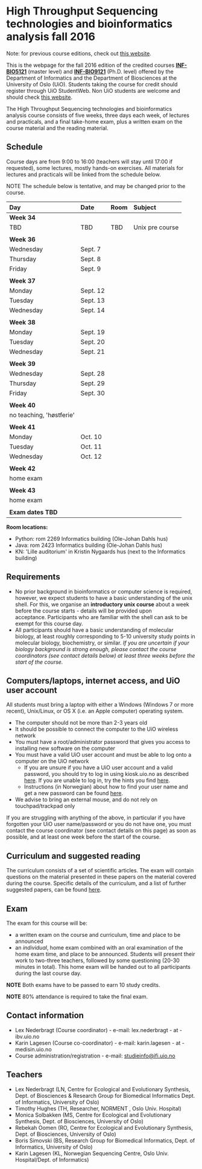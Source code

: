 High Throughput Sequencing technologies and bioinformatics analysis fall 2016
==========================================

Note: for previous course editions, check out [this website](http://inf-biox121.readthedocs.io).

This is the webpage for the fall 2016 edition of the credited courses [**INF-BIO5121**](http://www.uio.no/studier/emner/matnat/ifi/INF-BIO5121) (master level) and [**INF-BIO9121**](http://www.uio.no/studier/emner/matnat/ifi/INF-BIO9121/) (Ph.D. level) offered by the Department of Informatics and the Department of Biosciences at the University of Oslo (UiO). Students taking the course for credit should register through UiO StudentWeb. Non UiO students are welcome and should check [this website](http://www.uio.no/english/studies/admission/).

The High Throughput Sequencing technologies and bioinformatics
analysis course consists of five weeks, three days each week, of
lectures and practicals, and a final take-home exam, plus a written exam on the course material and the reading material.

## Schedule
Course days are from 9:00 to 16:00 (teachers will stay until 17:00 if
requested), some lectures, mostly hands-on exercises. All materials for lectures and practicals will be linked from the schedule below. 

NOTE The schedule below is tentative, and may be changed prior to the
course.

<table>
<thead>
<tr class="header">
<th align="left">Day</th>
<th align="left">Date</th>
<th align="left">Room</th>
<th align="left">Subject</th>
</tr>
</thead>
<tbody>
<tr class="odd">
<td align="left"><strong>Week 34</strong></td>
<td align="left"></td>
<td align="left"></td>
</tr>
<tr class="even">
<td align="left">TBD</td>
<td align="left">TBD</td>
<td align="left">TBD</td>
<td align="left">Unix pre course</td>
</tr>
<tr class="odd">
<td align="left"></td>
<td align="left"></td>
<td align="left"></td>
</tr>
<tr class="even">
<td align="left"><strong>Week 36</strong></td>
<td align="left"></td>
<td align="left"></td>
</tr>
<tr class="odd">
<td align="left">Wednesday</td>
<td align="left">Sept. 7</td>
<td align="left"></td>
</tr>
<tr class="even">
<td align="left">Thursday</td>
<td align="left">Sept. 8</td>
<td align="left"></td>
</tr>
<tr class="odd">
<td align="left">Friday</td>
<td align="left">Sept. 9</td>
<td align="left"></td>
</tr>
<tr class="even">
<td align="left"></td>
<td align="left"></td>
<td align="left"></td>
</tr>
<tr class="odd">
<td align="left"><strong>Week 37</strong></td>
<td align="left"></td>
<td align="left"></td>
</tr>
<tr class="even">
<td align="left">Monday</td>
<td align="left">Sept. 12</td>
<td align="left"></td>
</tr>
<tr class="odd">
<td align="left">Tuesday</td>
<td align="left">Sept. 13</td>
<td align="left"></td>
</tr>
<tr class="even">
<td align="left">Wednesday</td>
<td align="left">Sept. 14</td>
<td align="left"></td>
</tr>
<tr class="odd">
<td align="left"></td>
<td align="left"></td>
<td align="left"></td>
</tr>
<tr class="even">
<td align="left"><strong>Week 38</strong></td>
<td align="left"></td>
<td align="left"></td>
</tr>
<tr class="odd">
<td align="left">Monday</td>
<td align="left">Sept. 19</td>
<td align="left"></td>
</tr>
<tr class="even">
<td align="left">Tuesday</td>
<td align="left">Sept. 20</td>
<td align="left"></td>
</tr>
<tr class="odd">
<td align="left">Wednesday</td>
<td align="left">Sept. 21</td>
<td align="left"></td>
</tr>
<tr class="even">
<td align="left"></td>
<td align="left"></td>
<td align="left"></td>
</tr>
<tr class="odd">
<td align="left"><strong>Week 39</strong></td>
<td align="left"></td>
<td align="left"></td>
</tr>
<tr class="even">
<td align="left">Wednesday</td>
<td align="left">Sept. 28</td>
<td align="left"></td>
</tr>
<tr class="odd">
<td align="left">Thursday</td>
<td align="left">Sept. 29</td>
<td align="left"></td>
</tr>
<tr class="even">
<td align="left">Friday</td>
<td align="left">Sept. 30</td>
<td align="left"></td>
</tr>
<tr class="odd">
<td align="left"></td>
<td align="left"></td>
<td align="left"></td>
</tr>
<tr class="even">
<td align="left"><strong>Week 40</strong></td>
<td align="left"></td>
<td align="left"></td>
</tr>
<tr class="odd">
<td align="left">no teaching, 'høstferie'</td>
</tr>
<tr class="even">
<td align="left"></td>
<td align="left"></td>
<td align="left"></td>
</tr>
<tr class="odd">
<td align="left"><strong>Week 41</strong></td>
<td align="left"></td>
<td align="left"></td>
</tr>
<tr class="even">
<td align="left">Monday</td>
<td align="left">Oct. 10</td>
<td align="left"></td>
</tr>
<tr class="odd">
<td align="left">Tuesday</td>
<td align="left">Oct. 11</td>
<td align="left"></td>
</tr>
<tr class="even">
<td align="left">Wednesday</td>
<td align="left">Oct. 12</td>
<td align="left"></td>
</tr>
<tr class="odd">
<td align="left"></td>
<td align="left"></td>
<td align="left"></td>
</tr>
<tr class="even">
<td align="left"><strong>Week 42</strong></td>
<td align="left"></td>
<td align="left"></td>
</tr>
<tr class="odd">
<td align="left">home exam</td>
</tr>
<tr class="even">
<td align="left"></td>
<td align="left"></td>
<td align="left"></td>
</tr>
<tr class="odd">
<td align="left"><strong>Week 43</strong></td>
<td align="left"></td>
<td align="left"></td>
</tr>
<tr class="even">
<td align="left">home exam</td>
</tr>
<tr class="odd">
<td align="left"></td>
<td align="left"></td>
<td align="left"></td>
</tr>
<tr class="even">
<td align="left"><strong>Exam dates TBD</strong></td>
</tr>
</tbody>
</table>

**Room locations:**

* Python: rom 2269 Informatics building (Ole-Johan Dahls hus)
* Java: rom 2423 Informatics building (Ole-Johan Dahls hus)
* KN: 'Lille auditorium' in Kristin Nygaards hus (next to the Informatics building)

## Requirements

* No prior background in bioinformatics or computer science is required, however, we expect students to have a basic understanding of the unix shell. For this, we organise an **introductory unix course** about a
week before the course starts - details will be provided upon acceptance. Participants who are familiar with the shell
can ask to be exempt for this course day.
* All participants should have a basic understanding of molecular
biology, at least roughly corresponding to 5-10 university study points
in molecular biology, biochemistry, or similar. *If you are uncertain if
your biology background is strong enough, please contact the course
coordinators (see contact details below) at least three weeks before the
start of the course.*


## Computers/laptops, internet access, and UiO user account
All students must bring a laptop with either a Windows (Windows 7 or more recent), Unix/Linux, or OS X (i.e. an Apple computer) operating system.

* The computer should not be more than 2-3 years old
* It should be possible to connect the computer to the UiO wireless network
* You must have a root/administrator password that gives you access to installing new software on the computer
* You must have a valid UiO user account and must be able to log onto a computer on the UiO network
  * If you are unsure if you have a UiO user account and a valid password, you should try to log in using kiosk.uio.no as described [here](http://www.uio.no/english/services/it/network/home-and-away/kiosk/index.html). If you are unable to log in, try the hints you find [here](http://www.uio.no/english/services/it/network/home-and-away/kiosk/programkiosk/index.html).
  * Instructions (in Norwegian) about how to find your user name and get a new password can be found [here](http://www.uio.no/tjenester/it/brukernavn-passord/ikke-passord.html).
* We advise to bring an external mouse, and do not rely on touchpad/trackpad only

If you are struggling with anything of the above, in particular if you have forgotten your UiO user name/password or you do not have one, you must contact the course coordinator (see contact details on this page) as soon as possible, and at least one week before the start of the course.

## Curriculum and suggested reading
The curriculum consists of a set of scientific articles. The exam will
contain questions on the material presented in these papers on the material covered during the course. Specific details of the curriculum, and a list of further suggested papers, can be found [here](misc/curriculum.html).

## Exam
The exam for this course will be:

-   a written exam on the course and curriculum, time and place
    to be announced
-   an *individual*, home exam
    combined with an oral examination of the home exam time, and place
    to be announced. Students will present their work to two-three teachers,
    followed by some questioning (20-30 minutes in total). This home exam will
    be handed out to all participants during the last course day.
    

**NOTE** Both exams have to be passed to earn 10 study credits.
  
**NOTE** 80% attendance is required to take the final exam.

## Contact information

* Lex Nederbragt (Course coordinator) - e-mail: lex.nederbragt - at -
ibv.uio.no
* Karin Lagesen (Course co-coordinator) - e-mail: karin.lagesen - at -
medisin.uio.no
* Course administration/registration - e-mail: studieinfo@ifi.uio.no

## Teachers

* Lex Nederbragt (LN, Centre for Ecological and Evolutionary Synthesis,
Dept. of Biosciences & Research Group for Biomedical Informatics Dept. of Informatics, University of Oslo)
* Timothy Hughes (TH, Researcher, NORMENT , Oslo Univ. Hospital)
* Monica Solbakken (MS, Centre for Ecological and Evolutionary Synthesis,
Dept. of Biosciences, University of Oslo)
* Rebekah Oomen (RO, Centre for Ecological and Evolutionary Synthesis,
Dept. of Biosciences, University of Oslo)
* Boris Simovski (BS, Research Group for Biomedical Informatics, Dept. of
Informatics, University of Oslo)
* Karin Lagesen (KL, Norwegian Sequencing Centre, Oslo Univ.
Hospital/Dept. of Informatics)
